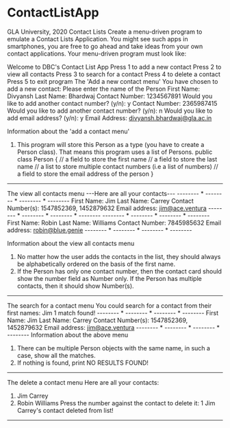 # ContactListApp
GLA University, 2020
Contact Lists
Create a menu-driven program to emulate a Contact Lists Application. You might see such apps in smartphones, you are free to go ahead and take ideas from your own contact applications.
Your menu-driven program must look like:

Welcome to DBC's Contact List App
Press 1 to add a new contact
Press 2 to view all contacts
Press 3 to search for a contact
Press 4 to delete a contact
Press 5 to exit program 
The 'Add a new contact menu'
You have chosen to add a new contact: 
Please enter the name of the Person
First Name: Divyansh
Last Name: Bhardwaj
Contact Number: 1234567891
Would you like to add another contact number? (y/n): y
Contact Number: 2365987415
Would you like to add another contact number? (y/n): n
Would you like to add email address? (y/n): y
Email Address: divyansh.bhardwaj@gla.ac.in

Information about the 'add a contact menu'
1.	This program will store this Person as a type (you have to create a Person class). That means this program uses a list of Persons.
public class Person {
    // a field to store the first name
    // a field to store the last name
    // a list to store multiple contact numbers (i.e a list of numbers)
    // a field to store the email address of the person 
}
________________________________________

The view all contacts menu
---Here are all your contacts---
-------- * -------- * -------- * --------
First Name: Jim
Last Name: Carrey
Contact Number(s): 1547852369, 1452879632
Email address: jim@ace.ventura
-------- * -------- * -------- * --------
-------- * -------- * -------- * --------
First Name: Robin
Last Name: Williams
Contact Number: 7845985632
Email address: robin@blue.genie
-------- * -------- * -------- * --------

Information about the view all contacts menu
1.	No matter how the user adds the contacts in the list, they should always be alphabetically ordered on the basis of the first name.
2.	If the Person has only one contact number, then the contact card should show the number field as Number only. If the Person has multiple contacts, then it should show Number(s).
________________________________________

The search for a contact menu
You could search for a contact from their first names: 
Jim
1 match found!
-------- * -------- * -------- * --------
First Name: Jim
Last Name: Carrey
Contact Number(s): 1547852369, 1452879632
Email address: jim@ace.ventura
-------- * -------- * -------- * --------
Information about the above menu
1.	There can be multiple Person objects with the same name, in such a case, show all the matches.
2.	If nothing is found, print NO RESULTS FOUND!
________________________________________

The delete a contact menu
Here are all your contacts: 
1. Jim Carrey
2. Robin Williams
Press the number against the contact to delete it: 1
Jim Carrey's contact deleted from list!
________________________________________
